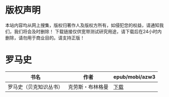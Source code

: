 # 版权声明

本站内容均从网上搜集，版权归著作人及版权方所有，如侵犯您的权益，请通知我们，我们将会及时删除！ 下载链接仅供宽带测试研究用途，请下载后在24小时内删除，请勿用于商业目的。请支持正版！

# 罗马史

| 书名 | 作者 | epub/mobi/azw3 |
| --- | --- | --- |
| 罗马史（贝克知识丛书） | 克劳斯・布林格曼 | [下载](https://url89.ctfile.com/f/31084289-1357051513-17a241?p=8866) |
